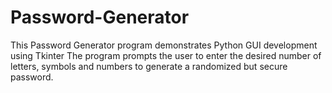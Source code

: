 # Password-Generator
This Password Generator program demonstrates Python GUI development using Tkinter
The program prompts the user to enter the desired number of letters, symbols and numbers
to generate a randomized but secure password. 
